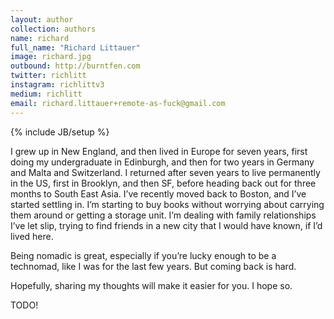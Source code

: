 ```yaml
---
layout: author
collection: authors
name: richard
full_name: "Richard Littauer"
image: richard.jpg
outbound: http://burntfen.com
twitter: richlitt
instagram: richlittv3
medium: richlitt
email: richard.littauer+remote-as-fuck@gmail.com
---
```

{% include JB/setup %}

I grew up in New England, and then lived in Europe for seven years, first doing my undergraduate in Edinburgh, and then for two years in Germany and Malta and Switzerland. I returned after seven years to live permanently in the US, first in Brooklyn, and then SF, before heading back out for three months to South East Asia. I’ve recently moved back to Boston, and I’ve started settling in. I’m starting to buy books without worrying about carrying them around or getting a storage unit. I’m dealing with family relationships I’ve let slip, trying to find friends in a new city that I would have known, if I’d lived here.

Being nomadic is great, especially if you’re lucky enough to be a technomad, like I was for the last few years. But coming back is hard.

Hopefully, sharing my thoughts will make it easier for you. I hope so.

TODO!